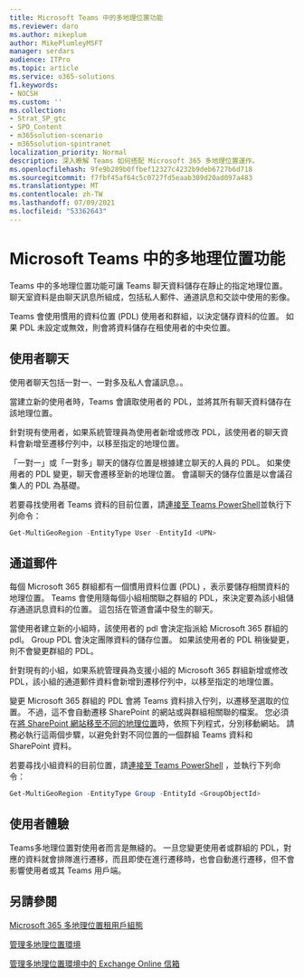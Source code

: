```yaml
---
title: Microsoft Teams 中的多地理位置功能
ms.reviewer: daro
ms.author: mikeplum
author: MikePlumleyMSFT
manager: serdars
audience: ITPro
ms.topic: article
ms.service: o365-solutions
f1.keywords:
- NOCSH
ms.custom: ''
ms.collection:
- Strat_SP_gtc
- SPO_Content
- m365solution-scenario
- m365solution-spintranet
localization_priority: Normal
description: 深入瞭解 Teams 如何搭配 Microsoft 365 多地理位置運作。
ms.openlocfilehash: 9fe9b289b0ffbef12327c4232b9deb6727b6d718
ms.sourcegitcommit: f7fbf45af64c5c0727fd5eaab309d20ad097a483
ms.translationtype: MT
ms.contentlocale: zh-TW
ms.lasthandoff: 07/09/2021
ms.locfileid: "53362643"
---
```

# <a name="multi-geo-capabilities-in-microsoft-teams"></a>Microsoft Teams 中的多地理位置功能

Teams 中的多地理位置功能可讓 Teams 聊天資料儲存在靜止的指定地理位置。 聊天室資料是由聊天訊息所組成，包括私人郵件、通道訊息和交談中使用的影像。

Teams 會使用慣用的資料位置 (PDL) 使用者和群組，以決定儲存資料的位置。 如果 PDL 未設定或無效，則會將資料儲存在租使用者的中央位置。

## <a name="user-chat"></a>使用者聊天

使用者聊天包括一對一、一對多及私人會議訊息。。

當建立新的使用者時，Teams 會讀取使用者的 PDL，並將其所有聊天資料儲存在該地理位置。

針對現有使用者，如果系統管理員為使用者新增或修改 PDL，該使用者的聊天資料會新增至遷移佇列中，以移至指定的地理位置。

「一對一」或「一對多」聊天的儲存位置是根據建立聊天的人員的 PDL。 如果使用者的 PDL 變更，聊天會遷移至新的地理位置。 會議聊天的儲存位置是以會議召集人的 PDL 為基礎。

若要尋找使用者 Teams 資料的目前位置，請[連接至 Teams PowerShell](/powershell/module/teams/connect-microsoftteams)並執行下列命令：

```PowerShell
Get-MultiGeoRegion -EntityType User -EntityId <UPN>
```

## <a name="channel-messages"></a>通道郵件

每個 Microsoft 365 群組都有一個慣用資料位置 (PDL) ，表示要儲存相關資料的地理位置。 Teams 會使用隨每個小組相關聯之群組的 PDL，來決定要為該小組儲存通道訊息資料的位置。 這包括在管道會議中發生的聊天。

當使用者建立新的小組時，該使用者的 pdl 會決定指派給 Microsoft 365 群組的 pdl。 Group PDL 會決定團隊資料的儲存位置。 如果該使用者的 PDL 稍後變更，則不會變更群組的 PDL。

針對現有的小組，如果系統管理員為支援小組的 Microsoft 365 群組新增或修改 PDL，該小組的通道郵件資料會新增到遷移佇列中，以移至指定的地理位置。

變更 Microsoft 365 群組的 PDL 會將 Teams 資料排入佇列，以遷移至選取的位置。 不過，這不會自動遷移 SharePoint 的網站或與群組相關聯的檔案。 您必須在[將 SharePoint 網站移至不同的地理位置](/microsoft-365/enterprise/move-sharepoint-between-geo-locations)時，依照下列程式，分別移動網站。 請務必執行這兩個步驟，以避免針對不同位置的一個群組 Teams 資料和 SharePoint 資料。

若要尋找小組資料的目前位置，請[連接至 Teams PowerShell](/powershell/module/teams/connect-microsoftteams) ，並執行下列命令：

```PowerShell
Get-MultiGeoRegion -EntityType Group -EntityId <GroupObjectId>
```

## <a name="user-experience"></a>使用者體驗

Teams多地理位置對使用者而言是無縫的。 一旦您變更使用者或群組的 PDL，對應的資料就會排隊進行遷移，而且即使在進行遷移時，也會自動進行遷移，但不會影響使用者或其 Teams 用戶端。

## <a name="see-also"></a>另請參閱

[Microsoft 365 多地理位置租用戶組態](/microsoft-365/enterprise/multi-geo-tenant-configuration)

[管理多地理位置環境](administering-a-multi-geo-environment.md)

[管理多地理位置環境中的 Exchange Online 信箱](administering-exchange-online-multi-geo.md)
